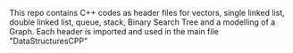 This repo contains C++ codes as header files for vectors, single linked list, double linked list, queue, stack, Binary Search Tree and a modelling of a Graph.
Each header is imported and used in the main file "DataStructuresCPP"
